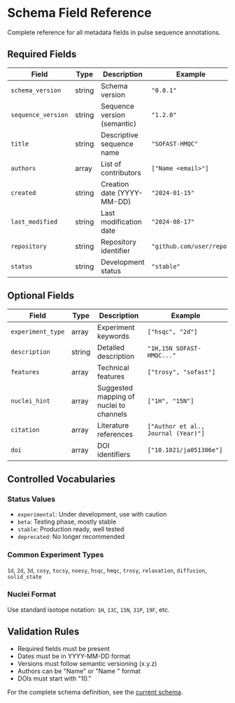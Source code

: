 # Schema Field Reference

Complete reference for all metadata fields in pulse sequence annotations.

## Required Fields

| Field | Type | Description | Example |
|-------|------|-------------|---------|
| `schema_version` | string | Schema version | `"0.0.1"` |
| `sequence_version` | string | Sequence version (semantic) | `"1.2.0"` |
| `title` | string | Descriptive sequence name | `"SOFAST-HMQC"` |
| `authors` | array | List of contributors | `["Name <email>"]` |
| `created` | string | Creation date (YYYY-MM-DD) | `"2024-01-15"` |
| `last_modified` | string | Last modification date | `"2024-08-17"` |
| `repository` | string | Repository identifier | `"github.com/user/repo"` |
| `status` | string | Development status | `"stable"` |

## Optional Fields

| Field | Type | Description | Example |
|-------|------|-------------|---------|
| `experiment_type` | array | Experiment keywords | `["hsqc", "2d"]` |
| `description` | string | Detailed description | `"1H,15N SOFAST-HMQC..."` |
| `features` | array | Technical features | `["trosy", "sofast"]` |
| `nuclei_hint` | array | Suggested mapping of nuclei to channels | `["1H", "15N"]` |
| `citation` | array | Literature references | `["Author et al., Journal (Year)"]` |
| `doi` | array | DOI identifiers | `["10.1021/ja051306e"]` |

## Controlled Vocabularies

### Status Values
- `experimental`: Under development, use with caution
- `beta`: Testing phase, mostly stable  
- `stable`: Production ready, well tested
- `deprecated`: No longer recommended

### Common Experiment Types
`1d`, `2d`, `3d`, `cosy`, `tocsy`, `noesy`, `hsqc`, `hmqc`, `trosy`, `relaxation`, `diffusion`, `solid_state`

### Nuclei Format
Use standard isotope notation: `1H`, `13C`, `15N`, `31P`, `19F`, etc.

## Validation Rules

- Required fields must be present
- Dates must be in YYYY-MM-DD format
- Versions must follow semantic versioning (x.y.z)
- Authors can be "Name" or "Name <email>" format
- DOIs must start with "10."

For the complete schema definition, see the [current schema](current.md).